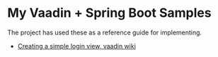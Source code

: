 My Vaadin + Spring Boot Samples
====

The project has used these as a reference guide for implementing.

- [Creating a simple login view, vaadin wiki](https://vaadin.com/wiki/-/wiki/Main/Creating%20a%20simple%20login%20view)
